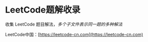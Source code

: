 # LeetCode题解收录

收集 LeetCode 题目解法，*多个子文件表示同一题的多种解法*

LeetCode中国：[https://leetcode-cn.com](https://leetcode-cn.com)
